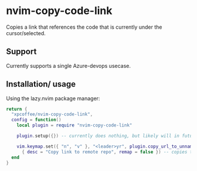 # nvim-copy-code-link

Copies a link that references the code that is currently under the cursor/selected.

## Support

Currently supports a single Azure-devops usecase.

## Installation/ usage

Using the lazy.nvim package manager:

```lua
return {
  "xpcoffee/nvim-copy-code-link",
  config = function()
    local plugin = require "nvim-copy-code-link"

    plugin.setup({}) -- currently does nothing, but likely will in future

    vim.keymap.set({ "n", "v" }, "<leader>yr", plugin.copy_url_to_unnamed,
      { desc = "Copy link to remote repo", remap = false }) -- copies to the "+" register
  end
}
```
